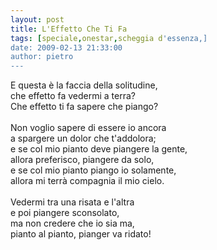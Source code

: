 ```yaml
---
layout: post
title: L'Effetto Che Ti Fa
tags: [speciale,onestar,scheggia d'essenza,]
date: 2009-02-13 21:33:00
author: pietro
---
```

E questa è la faccia della solitudine,<br/>che effetto fa vedermi a terra?<br/>Che effetto ti fa sapere che piango?<br/><br/>Non voglio sapere di essere io ancora<br/>a spargere un dolor che t'addolora;<br/>e se col mio pianto deve piangere la gente,<br/>allora preferisco, piangere da solo,<br/>e se col mio pianto piango io solamente,<br/>allora mi terrà compagnia il mio cielo.<br/><br/>Vedermi tra una risata e l'altra<br/>e poi piangere sconsolato,<br/>ma non credere che io sia ma,<br/>pianto al pianto, pianger va ridato!
